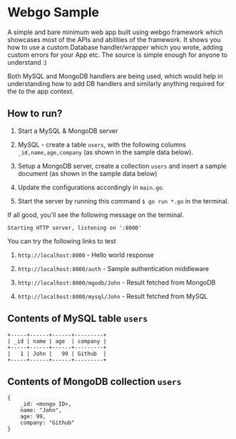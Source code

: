 # Webgo Sample

A simple and bare minimum web app built using webgo framework which showcases most of the APIs and abilities of the framework. It shows you how to use a custom Database handler/wrapper which you wrote, adding custom errors for your App etc. The source is simple enough for anyone to understand :)

Both MySQL and MongoDB handlers are being used, which would help in understanding how to add DB handlers and similarly anything required for the to the app context.

## How to run?

1. Start a MySQL & MongoDB server

2. MySQL - create a table `users`, with the following columns `_id,name,age,company` (as shown in the sample data below).

3. Setup a MongoDB server, create a collection `users` and insert a sample document (as shown in the sample data below)

4. Update the configurations accordingly in `main.go`.

5. Start the server by running this command `$ go run *.go` in the terminal.

If all good, you'll see the following message on the terminal.

`Starting HTTP server, listening on ':8000'`

You can try the following links to test

1. `http://localhost:8000` - Hello world response

2. `http://localhost:8000/auth` - Sample authentication middleware

3. `http://localhost:8000/mgodb/John` - Result fetched from MongoDB

4. `http://localhost:8000/mysql/John` - Result fetched from MySQL

## Contents of MySQL table `users`

```
+-----+------+------+---------+
| _id | name | age  | company |
+-----+------+------+---------+
|   1 | John |   99 | Github  |
+-----+------+------+---------+ 
```

## Contents of MongoDB collection `users`

```
{
	_id: <mongo ID>,
	name: "John",
	age: 99,
	company: "Github"
}
```